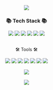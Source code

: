 <div align=center>
<img src="https://capsule-render.vercel.app/api?type=waving&color=auto&height=200&section=header&text=Jmg%20Github!&fontSize=90" />	
</div>

<div align="center">
	<h3>📚 Tech Stack 📚</h3>
</div>


<div align="center">
	<img src="https://img.shields.io/badge/HTML5-E34F26?style=flat&logo=HTML5&logoColor=white" />
	<img src="https://img.shields.io/badge/CSS3-1572B6?style=flat&logo=CSS3&logoColor=white" />
  <img src="https://img.shields.io/badge/JavaScript-F7DF1E?style=flat&logo=JavaScript&logoColor=white"/>
  <img src="https://img.shields.io/badge/jQuery-0769AD?style=flat&logo=jQuery&logoColor=white"/>
  <img src="https://img.shields.io/badge/React-61DAFB?style=flat&logo=React&logoColor=white"/>
  <img src="https://img.shields.io/badge/Redux-764ABC?style=flat&logo=Redux&logoColor=white"/>
</div>
<br>

<div align="center">
	<p>🛠 Tools 🛠</p>
</div>

<div align="center">
	<img src="https://img.shields.io/badge/Visual Studio Code-007ACC?style=flat&logo=Visual Studio Code&logoColor=white" />
	<img src="https://img.shields.io/badge/Eclipse IDE-525C86?style=flat&logo=Eclipse IDE&logoColor=white" />
  <img src="https://img.shields.io/badge/Apache Tomcat-F8DC75?style=flat&logo=Apache Tomcat&logoColor=white"/>
  <img src="https://img.shields.io/badge/GitHub-181717?style=flat&logo=GitHub&logoColor=white"/>
  <img src="https://img.shields.io/badge/Figma-809CC9?style=flat&logo=Figma&logoColor=white"/>
    <img src="https://img.shields.io/badge/Svn-809CC9?style=flat&logo=Subversion&logoColor=white"/>
  <img src="https://img.shields.io/badge/Slack-4A154B?style=flat&logo=Slack&logoColor=white"/>
</div>
<br>

<div align="center">
<img src="https://github-readme-stats.vercel.app/api/top-langs/?username=Jmg97&layout=compact"><br><br>
<img src="https://github-readme-stats.vercel.app/api?username=Jmg97&show_icons=true">
</div>
